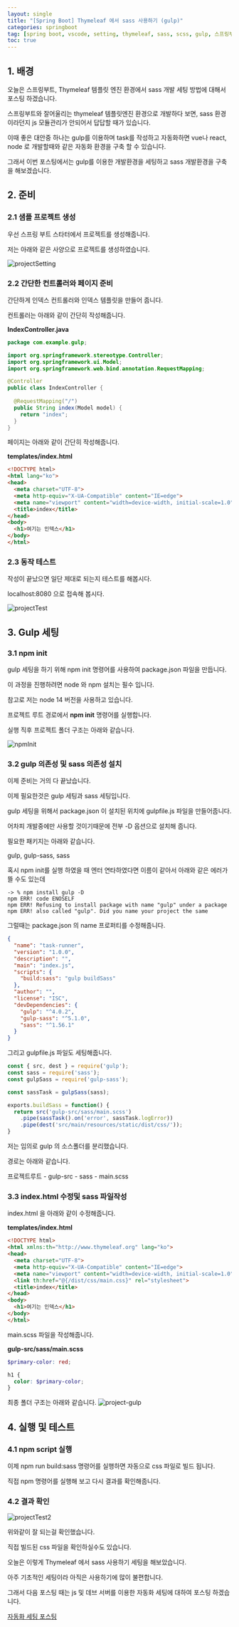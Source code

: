 ```yaml
---
layout: single
title: "[Spring Boot] Thymeleaf 에서 sass 사용하기 (gulp)"
categories: springboot
tag: [spring boot, vscode, setting, thymeleaf, sass, scss, gulp, 스프링부트, 타임리프, 사스, 걸프]
toc: true
---
```


## 1. 배경
오늘은 스프링부트, Thymeleaf 템플릿 엔진 환경에서 sass 개발 세팅 방법에 대해서 포스팅 하겠습니다.

스프링부트와 잘어울리는 thymeleaf 템플릿엔진 환경으로 개발하다 보면, sass 환경이라던지 js 모듈관리가 안되어서 답답할 때가 있습니다.

이때 좋은 대안중 하나는 gulp를 이용하며 task를 작성하고 자동화하면 vue나 react, node 로 개발할때와 같은 자동화 환경을 구축 할 수 있습니다.

그래서 이번 포스팅에서는 gulp를 이용한 개발환경을 세팅하고 sass 개발환경을 구축을 해보겠습니다.

## 2. 준비
### 2.1 샘플 프로젝트 생성
우선 스프링 부트 스타터에서 프로젝트를 생성해줍니다.

저는 아래와 같은 사양으로 프로젝트를 생성하였습니다.

![projectSetting](/images/2022-11-17-thymeleaf-sass-with-gulp/project-setting.png)

### 2.2 간단한 컨트롤러와 페이지 준비
간단하게 인덱스 컨트롤러와 인덱스 템플릿을 만들어 줍니다.

컨트롤러는 아래와 같이 간단히 작성해줍니다.

**IndexController.java**
```java
package com.example.gulp;

import org.springframework.stereotype.Controller;
import org.springframework.ui.Model;
import org.springframework.web.bind.annotation.RequestMapping;

@Controller
public class IndexController {
  
  @RequestMapping("/")
  public String index(Model model) {
    return "index";
  }
}
```

페이지는 아래와 같이 간단히 작성해줍니다.

**templates/index.html**
```html
<!DOCTYPE html>
<html lang="ko">
<head>
  <meta charset="UTF-8">
  <meta http-equiv="X-UA-Compatible" content="IE=edge">
  <meta name="viewport" content="width=device-width, initial-scale=1.0">
  <title>index</title>
</head>
<body>
  <h1>여기는 인덱스</h1>
</body>
</html>
```

### 2.3 동작 테스트
작성이 끝났으면 일단 제대로 되는지 테스트를 해봅시다.

localhost:8080 으로 접속해 봅시다.

![projectTest](/images/2022-11-17-thymeleaf-sass-with-gulp/project-test.png)

## 3. Gulp 세팅
### 3.1 npm init
gulp 세팅을 하기 위해 npm init 명령어를 사용하여 package.json 파일을 만듭니다.

이 과정을 진행하려면 node 와 npm 설치는 필수 입니다.

참고로 저는 node 14 버전을 사용하고 있습니다.

프로젝트 루트 경로에서 **npm init** 명령어를 실행합니다.

실행 직후 프로젝트 폴더 구조는 아래와 같습니다.

![npmInit](/images/2022-11-17-thymeleaf-sass-with-gulp/npm-init.png)

### 3.2 gulp 의존성 및 sass 의존성 설치
이제 준비는 거의 다 끝났습니다.

이제 필요한것은 gulp 세팅과 sass 세팅입니다.

gulp 세팅을 위해서 package.json 이 설치된 위치에 gulpfile.js 파일을 만들어줍니다.

어차피 개발중에만 사용할 것이기때문에 전부 -D 옵션으로 설치해 줍니다.

필요한 패키지는 아래와 같습니다.

gulp, gulp-sass, sass

혹시 npm init를 실행 하였을 때 엔터 연타하였다면 이름이 같아서 아래와 같은 에러가 뜰 수도 있는데

```shell
-> % npm install gulp -D
npm ERR! code ENOSELF
npm ERR! Refusing to install package with name "gulp" under a package
npm ERR! also called "gulp". Did you name your project the same
```

그럴때는 package.json 의 name 프로퍼티를 수정해줍니다.

```json
{
  "name": "task-runner",
  "version": "1.0.0",
  "description": "",
  "main": "index.js",
  "scripts": {
    "build:sass": "gulp buildSass"
  },
  "author": "",
  "license": "ISC",
  "devDependencies": {
    "gulp": "^4.0.2",
    "gulp-sass": "^5.1.0",
    "sass": "^1.56.1"
  }
}
```

그리고 gulpfile.js 파일도 세팅해줍니다.

```js
const { src, dest } = require('gulp');
const sass = require('sass');
const gulpSass = require('gulp-sass');

const sassTask = gulpSass(sass);

exports.buildSass = function() {
  return src('gulp-src/sass/main.scss')
    .pipe(sassTask().on('error', sassTask.logError))
    .pipe(dest('src/main/resources/static/dist/css/'));
}
```

저는 임의로 gulp 의 소스폴더를 분리했습니다. 

경로는 아래와 같습니다.

프로젝트루트 - gulp-src - sass - main.scss

### 3.3 index.html 수정및 sass 파일작성
index.html 을 아래와 같이 수정해줍니다.

**templates/index.html**
```html
<!DOCTYPE html>
<html xmlns:th="http://www.thymeleaf.org" lang="ko">
<head>
  <meta charset="UTF-8">
  <meta http-equiv="X-UA-Compatible" content="IE=edge">
  <meta name="viewport" content="width=device-width, initial-scale=1.0">
  <link th:href="@{/dist/css/main.css}" rel="stylesheet">
  <title>index</title>
</head>
<body>
  <h1>여기는 인덱스</h1>
</body>
</html>
```

main.scss 파일을 작성해줍니다.

**gulp-src/sass/main.scss**
```scss
$primary-color: red;

h1 {
  color: $primary-color;
}
```

최종 폴더 구조는 아래와 같습니다.
![project-gulp](/images/2022-11-17-thymeleaf-sass-with-gulp/project-gulp.png)

## 4. 실행 및 테스트
### 4.1 npm script 실행
이제 npm run build:sass 명령어를 실행하면 자동으로 css 파일로 빌드 됩니다. 

직접 npm 명령어를 실행해 보고 다시 결과를 확인해줍니다.

### 4.2 결과 확인
![projectTest2](/images/2022-11-17-thymeleaf-sass-with-gulp/project-test2.png)

위와같이 잘 되는걸 확인했습니다.

직접 빌드된 css 파일을 확인하실수도 있습니다.

오늘은 이렇게 Thymeleaf 에서 sass 사용하기 세팅을 해보았습니다.

아주 기초적인 세팅이라 아직은 사용하기에 많이 불편합니다.

그래서 다음 포스팅 때는 js 및 데브 서버를 이용한 자동화 세팅에 대하여 포스팅 하겠습니다.

[자동화 세팅 포스팅](/springboot/thymeleaf-with-gulp-devserver/)
